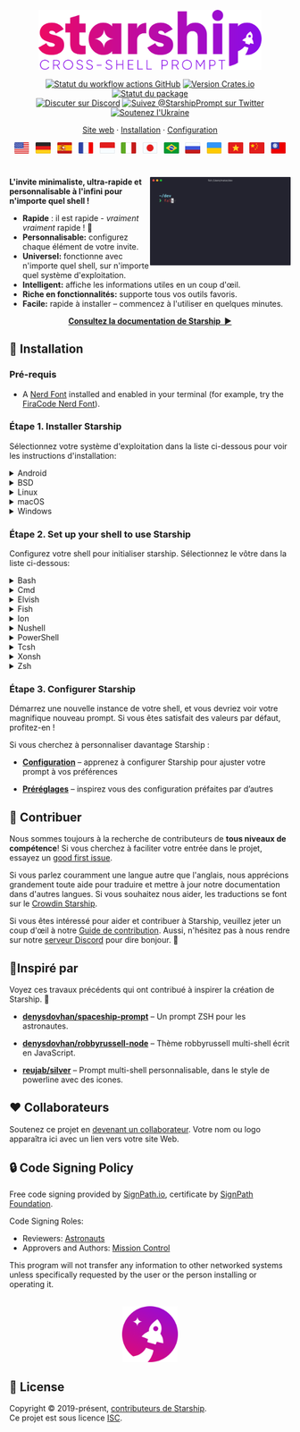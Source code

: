<p align="center">
  <img
    width="400"
    src="https://raw.githubusercontent.com/starship/starship/master/media/logo.png"
    alt="Starship – Prompt Shell multi-platformes"
 />
</p>

<p align="center">
  <a href="https://github.com/starship/starship/actions"
    ><img
      src="https://img.shields.io/github/actions/workflow/status/starship/starship/workflow.yml?branch=master&label=workflow&style=flat-square"
      alt="Statut du workflow actions GitHub"
 /></a>
  <a href="https://crates.io/crates/starship"
    ><img
      src="https://img.shields.io/crates/v/starship?style=flat-square"
      alt="Version Crates.io"
 /></a>
  <a href="https://repology.org/project/starship/versions"
    ><img
      src="https://img.shields.io/repology/repositories/starship?label=in%20repositories&style=flat-square"
      alt="Statut du package" /></a
><br />
  <a href="https://discord.gg/starship"
    ><img
      src="https://img.shields.io/discord/567163873606500352?label=discord&logoColor=white&style=flat-square"
      alt="Discuter sur Discord"
 /></a>
  <a href="https://twitter.com/StarshipPrompt"
    ><img
      src="https://img.shields.io/badge/twitter-@StarshipPrompt-1DA1F3?style=flat-square"
      alt="Suivez @StarshipPrompt sur Twitter"
 /></a>
  <a href="https://stand-with-ukraine.pp.ua"
    ><img
      src="https://raw.githubusercontent.com/vshymanskyy/StandWithUkraine/main/badges/StandWithUkraineFlat.svg"
      alt="Soutenez l'Ukraine"
 /></a>
</p>

<p align="center">
  <a href="https://starship.rs">Site web</a>
  ·
  <a href="#🚀-installation">Installation</a>
  ·
  <a href="https://starship.rs/config/">Configuration</a>
</p>

<p align="center">
  <a href="https://github.com/starship/starship/blob/master/README.md"
    ><img
      height="20"
      src="https://raw.githubusercontent.com/starship/starship/master/media/flag-us.png"
      alt="English"
 /></a>
  &nbsp;
  <a
    href="https://github.com/starship/starship/blob/master/docs/de-DE/guide/README.md"
    ><img
      height="20"
      src="https://raw.githubusercontent.com/starship/starship/master/media/flag-de.png"
      alt="Deutsch"
 /></a>
  &nbsp;
  <a
    href="https://github.com/starship/starship/blob/master/docs/es-ES/guide/README.md"
    ><img
      height="20"
      src="https://raw.githubusercontent.com/starship/starship/master/media/flag-es.png"
      alt="Español"
 /></a>
  &nbsp;
  <a
    href="https://github.com/starship/starship/blob/master/docs/fr-FR/guide/README.md"
    ><img
      height="20"
      src="https://raw.githubusercontent.com/starship/starship/master/media/flag-fr.png"
      alt="Français"
 /></a>
  &nbsp;
  <a
    href="https://github.com/starship/starship/blob/master/docs/id-ID/guide/README.md"
    ><img
      height="20"
      src="https://raw.githubusercontent.com/starship/starship/master/media/flag-id.png"
      alt="Bahasa Indonesia"
 /></a>
  &nbsp;
  <a
    href="https://github.com/starship/starship/blob/master/docs/it-IT/guide/README.md"
    ><img
      height="20"
      src="https://raw.githubusercontent.com/starship/starship/master/media/flag-it.png"
      alt="Italiano"
 /></a>
  &nbsp;
  <a
    href="https://github.com/starship/starship/blob/master/docs/ja-JP/guide/README.md"
    ><img
      height="20"
      src="https://raw.githubusercontent.com/starship/starship/master/media/flag-jp.png"
      alt="日本語"
 /></a>
  &nbsp;
  <a
    href="https://github.com/starship/starship/blob/master/docs/pt-BR/guide/README.md"
    ><img
      height="20"
      src="https://raw.githubusercontent.com/starship/starship/master/media/flag-br.png"
      alt="Português do Brasil"
 /></a>
  &nbsp;
  <a
    href="https://github.com/starship/starship/blob/master/docs/ru-RU/guide/README.md"
    ><img
      height="20"
      src="https://raw.githubusercontent.com/starship/starship/master/media/flag-ru.png"
      alt="Русский"
 /></a>
  &nbsp;
  <a
    href="https://github.com/starship/starship/blob/master/docs/uk-UA/guide/README.md"
    ><img
      height="20"
      src="https://raw.githubusercontent.com/starship/starship/master/media/flag-ua.png"
      alt="Українська"
 /></a>
  &nbsp;
  <a
    href="https://github.com/starship/starship/blob/master/docs/vi-VN/guide/README.md"
    ><img
      height="20"
      src="https://raw.githubusercontent.com/starship/starship/master/media/flag-vn.png"
      alt="Tiếng Việt"
 /></a>
  &nbsp;
  <a
    href="https://github.com/starship/starship/blob/master/docs/zh-CN/guide/README.md"
    ><img
      height="20"
      src="https://raw.githubusercontent.com/starship/starship/master/media/flag-cn.png"
      alt="简体中文"
 /></a>
  &nbsp;
  <a
    href="https://github.com/starship/starship/blob/master/docs/zh-TW/guide/README.md"
    ><img
      height="20"
      src="https://raw.githubusercontent.com/starship/starship/master/media/flag-tw.png"
      alt="繁體中文"
 /></a>
</p>

<h1></h1>

<img
  src="https://raw.githubusercontent.com/starship/starship/master/media/demo.gif"
  alt="Starship avec iTerm2 et le thème Snazzy"
  width="50%"
  align="right"
 />

**L'invite minimaliste, ultra-rapide et personnalisable à l'infini pour n'importe quel shell !**

- **Rapide** : il est rapide - _vraiment vraiment_ rapide ! 🚀
- **Personnalisable:** configurez chaque élément de votre invite.
- **Universel:** fonctionne avec n'importe quel shell, sur n'importe quel système d'exploitation.
- **Intelligent:** affiche les informations utiles en un coup d'œil.
- **Riche en fonctionnalités:** supporte tous vos outils favoris.
- **Facile:** rapide à installer – commencez à l'utiliser en quelques minutes.

<p align="center">
<a href="https://starship.rs/config/"><strong>Consultez la documentation de Starship&nbsp;&nbsp;▶</strong></a>
</p>

<a name="🚀-installation"></a>

## 🚀 Installation

### Pré-requis

- A [Nerd Font](https://www.nerdfonts.com/) installed and enabled in your terminal (for example, try the [FiraCode Nerd Font](https://www.nerdfonts.com/font-downloads)).

### Étape 1. Installer Starship

Sélectionnez votre système d'exploitation dans la liste ci-dessous pour voir les instructions d'installation:

<details>
<summary>Android</summary>

Installez Starship en utilisant l’un de ces gestionnaires de paquets:

| Dépôt                                                                             | Instructions           |
| --------------------------------------------------------------------------------- | ---------------------- |
| [Termux](https://github.com/termux/termux-packages/tree/master/packages/starship) | `pkg install starship` |

</details>

<details>
<summary>BSD</summary>

Installez Starship en utilisant l’un de ces gestionnaires de paquets:

| Distribution | Dépôt                                                    | Instructions                      |
| ------------ | -------------------------------------------------------- | --------------------------------- |
| **_Toutes_** | **[crates.io](https://crates.io/crates/starship)**       | `cargo install starship --locked` |
| FreeBSD      | [FreshPorts](https://www.freshports.org/shells/starship) | `pkg install starship`            |
| NetBSD       | [pkgsrc](https://pkgsrc.se/shells/starship)              | `pkgin install starship`          |

</details>

<details>
<summary>Linux</summary>

Installez la dernière version pour votre système:

```sh
curl -sS https://starship.rs/install.sh | sh
```

Vous pouvez aussi installer Starship en utilisant l’un de ces gestionnaires de paquets:

| Distribution       | Dépôt                                                                                          | Instructions                                                                   |
| ------------------ | ---------------------------------------------------------------------------------------------- | ------------------------------------------------------------------------------ |
| **_Toutes_**       | **[crates.io](https://crates.io/crates/starship)**                                             | `cargo install starship --locked`                                              |
| _Toutes_           | [conda-forge](https://anaconda.org/conda-forge/starship)                                       | `conda install -c conda-forge starship`                                        |
| _Toutes_           | [Linuxbrew](https://formulae.brew.sh/formula/starship)                                         | `brew install starship`                                                        |
| Alpine Linux 3.13+ | [Paquets Alpine Linux](https://pkgs.alpinelinux.org/packages?name=starship)                    | `apk add starship`                                                             |
| Arch Linux         | [Arch Linux Extra](https://archlinux.org/packages/extra/x86_64/starship)                       | `pacman -S starship`                                                           |
| CentOS 7+          | [Copr](https://copr.fedorainfracloud.org/coprs/atim/starship)                                  | `dnf copr enable atim/starship` <br /> `dnf install starship` |
| Gentoo             | [Paquets Gentoo](https://packages.gentoo.org/packages/app-shells/starship)                     | `emerge app-shells/starship`                                                   |
| Manjaro            |                                                                                                | `pacman -S starship`                                                           |
| NixOS              | [nixpkgs](https://github.com/NixOS/nixpkgs/blob/master/pkgs/tools/misc/starship/default.nix)   | `nix-env -iA nixpkgs.starship`                                                 |
| openSUSE           | [OSS](https://software.opensuse.org/package/starship)                                          | `zypper in starship`                                                           |
| Void Linux         | [Paquets Void Linux](https://github.com/void-linux/void-packages/tree/master/srcpkgs/starship) | `xbps-install -S starship`                                                     |

</details>

<details>
<summary>macOS</summary>

Installez la dernière version pour votre système:

```sh
curl -sS https://starship.rs/install.sh | sh
```

Vous pouvez aussi installer Starship en utilisant l’un de ces gestionnaires de paquets:

| Dépôt                                                    | Instructions                            |
| -------------------------------------------------------- | --------------------------------------- |
| **[crates.io](https://crates.io/crates/starship)**       | `cargo install starship --locked`       |
| [conda-forge](https://anaconda.org/conda-forge/starship) | `conda install -c conda-forge starship` |
| [Homebrew](https://formulae.brew.sh/formula/starship)    | `brew install starship`                 |
| [MacPorts](https://ports.macports.org/port/starship)     | `port install starship`                 |

</details>

<details>
<summary>Windows</summary>

Install the latest version for your system with the MSI-installers from the [releases section](https://github.com/starship/starship/releases/latest).

Installez Starship en utilisant l’un de ces gestionnaires de paquets:

| Dépôt                                                                                         | Instructions                            |
| --------------------------------------------------------------------------------------------- | --------------------------------------- |
| **[crates.io](https://crates.io/crates/starship)**                                            | `cargo install starship --locked`       |
| [Chocolatey](https://community.chocolatey.org/packages/starship)                              | `choco install starship`                |
| [conda-forge](https://anaconda.org/conda-forge/starship)                                      | `conda install -c conda-forge starship` |
| [Scoop](https://github.com/ScoopInstaller/Main/blob/master/bucket/starship.json)              | `scoop install starship`                |
| [aileron](https://github.com/microsoft/winget-pkgs/tree/master/manifests/s/Starship/Starship) | `winget install --id Starship.Starship` |

</details>

### Étape 2. Set up your shell to use Starship

Configurez votre shell pour initialiser starship. Sélectionnez le vôtre dans la liste ci-dessous:

<details>
<summary>Bash</summary>

Ajouter ce qui suit à la fin de `~/.bashrc`:

```sh
eval "$(starship init bash)"
```

</details>

<details>
<summary>Cmd</summary>

Vous devez utiliser [Clink](https://chrisant996.github.io/clink/clink.html) (v1.2.30+) avec Cmd. Créez le fichier `%LocalAppData%\clink\starship.lua` avec le contenu suivant:

```lua
load(io.popen('starship init cmd'):read("*a"))()
```

</details>

<details>
<summary>Elvish</summary>

Ajoutez ce qui suit à la fin de `~/.elvish/rc.elv`:

```sh
eval (starship init elvish)
```

Note: Seul Elvish v0.18+ est supporté

</details>

<details>
<summary>Fish</summary>

Ajoute ce qui suit à la fin de `~/.config/fish/config.fish`:

```fish
starship init fish | source
```

</details>

<details>
<summary>Ion</summary>

Ajouter ce qui suit à la fin de `~/.config/ion/initrc`:

```sh
eval $(starship init ion)
```

</details>

<details>
<summary>Nushell</summary>

Add the following to the end of your Nushell env file (find it by running `$nu.env-path` in Nushell):

```sh
mkdir ~/.cache/starship
starship init nu | save -f ~/.cache/starship/init.nu
```

Ajoutez le code suivant à la fin de votre configuration Nushell (trouvez-la en exécutant `$nu.config path`):

```sh
use ~/.cache/starship/init.nu
```

Note: Seul Nushell v0.78+ est supporté

</details>

<details>
<summary>PowerShell</summary>

Ajoutez le code suivant à la fin de votre configuration de PowerShell (trouvez-la en exécutant `$PROFILE`):

```powershell
Invoke-Expression (&starship init powershell)
```

</details>

<details>
<summary>Tcsh</summary>

Ajoutez ce qui suit à la fin de `~/.tcshrc`:

```sh
eval `starship init tcsh`
```

</details>

<details>
<summary>Xonsh</summary>

Ajouter ce qui suit à la fin de `~/.xonshrc`:

```python
execx($(starship init xonsh))
```

</details>

<details>
<summary>Zsh</summary>

Ajouter ce qui suit à la fin de `~/.zshrc`:

```sh
eval "$(starship init zsh)"
```

</details>

### Étape 3. Configurer Starship

Démarrez une nouvelle instance de votre shell, et vous devriez voir votre magnifique nouveau prompt. Si vous êtes satisfait des valeurs par défaut, profitez-en !

Si vous cherchez à personnaliser davantage Starship :

- **[Configuration](https://starship.rs/config/)** – apprenez à configurer Starship pour ajuster votre prompt à vos préférences

- **[Préréglages](https://starship.rs/presets/)** – inspirez vous des configuration préfaites par d’autres

## 🤝 Contribuer

Nous sommes toujours à la recherche de contributeurs de **tous niveaux de compétence**! Si vous cherchez à faciliter votre entrée dans le projet, essayez un [good first issue](https://github.com/starship/starship/labels/🌱%20good%20first%20issue).

Si vous parlez couramment une langue autre que l'anglais, nous apprécions grandement toute aide pour traduire et mettre à jour notre documentation dans d'autres langues. Si vous souhaitez nous aider, les traductions se font sur le [Crowdin Starship](https://translate.starship.rs/).

Si vous êtes intéressé pour aider et contribuer à Starship, veuillez jeter un coup d'œil à notre [Guide de contribution](https://github.com/starship/starship/blob/master/CONTRIBUTING.md). Aussi, n'hésitez pas à nous rendre sur notre [serveur Discord](https://discord.gg/8Jzqu3T) pour dire bonjour. 👋

## 💭Inspiré par

Voyez ces travaux précédents qui ont contribué à inspirer la création de Starship. 🙏

- **[denysdovhan/spaceship-prompt](https://github.com/denysdovhan/spaceship-prompt)** – Un prompt ZSH pour les astronautes.

- **[denysdovhan/robbyrussell-node](https://github.com/denysdovhan/robbyrussell-node)** – Thème robbyrussell multi-shell écrit en JavaScript.

- **[reujab/silver](https://github.com/reujab/silver)** – Prompt multi-shell personnalisable, dans le style de powerline avec des icones.

## ❤️ Collaborateurs

Soutenez ce projet en [devenant un collaborateur](https://github.com/sponsors/starship). Votre nom ou logo apparaîtra ici avec un lien vers votre site Web.

## 🔒 Code Signing Policy

Free code signing provided by [SignPath.io](https://signpath.io), certificate by [SignPath Foundation](https://signpath.org).

Code Signing Roles:

- Reviewers: [Astronauts](https://github.com/orgs/starship/teams/astronauts)
- Approvers and Authors: [Mission Control](https://github.com/orgs/starship/teams/mission-control)

This program will not transfer any information to other networked systems unless specifically requested by the user or the person installing or operating it.

<p align="center">
    <br>
    <img width="100" src="https://raw.githubusercontent.com/starship/starship/master/media/icon.png" alt="Icône de roquette de Starship">
</p>

## 📝 License

Copyright © 2019-présent, [contributeurs de Starship](https://github.com/starship/starship/graphs/contributors).<br /> Ce projet est sous licence [ISC](https://github.com/starship/starship/blob/master/LICENSE).
